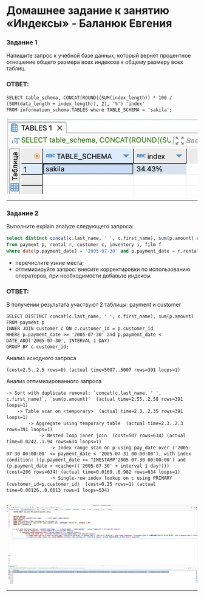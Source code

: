 # Домашнее задание к занятию «Индексы» - Баланюк Евгения

### Задание 1

Напишите запрос к учебной базе данных, который вернёт процентное отношение общего размера всех индексов к общему размеру всех таблиц.

### ОТВЕТ:
```
SELECT table_schema, CONCAT(ROUND((SUM(index_length)) * 100 / (SUM(data_length + index_length)), 2), '%') 'index'
FROM information_schema.TABLES where TABLE_SCHEMA = 'sakila';
```

![](https://github.com/EvgeniyaBalanyuk/index/blob/main/index.png)

---

### Задание 2

Выполните explain analyze следующего запроса:
```sql
select distinct concat(c.last_name, ' ', c.first_name), sum(p.amount) over (partition by c.customer_id, f.title)
from payment p, rental r, customer c, inventory i, film f
where date(p.payment_date) = '2005-07-30' and p.payment_date = r.rental_date and r.customer_id = c.customer_id and i.inventory_id = r.inventory_id
```
- перечислите узкие места;
- оптимизируйте запрос: внесите корректировки по использованию операторов, при необходимости добавьте индексы.

### ОТВЕТ:

В получении результата участвуют 2 таблицы: payment и customer

```
SELECT DISTINCT concat(c.last_name, ' ', c.first_name), sum(p.amount)
FROM payment p 
INNER JOIN customer c ON c.customer_id = p.customer_id 
WHERE p.payment_date >= '2005-07-30' and p.payment_date < DATE_ADD('2005-07-30', INTERVAL 1 DAY)
GROUP BY c.customer_id; 
```

Анализ исходного запроса
```
(cost=2.5..2.5 rows=0) (actual time=5007..5007 rows=391 loops=1)
```

Анализ оптимизированного запроса

```
-> Sort with duplicate removal: `concat(c.last_name, ' ', c.first_name)`, `sum(p.amount)`  (actual time=2.55..2.58 rows=391 loops=1)
    -> Table scan on <temporary>  (actual time=2.3..2.35 rows=391 loops=1)
        -> Aggregate using temporary table  (actual time=2.3..2.3 rows=391 loops=1)
            -> Nested loop inner join  (cost=507 rows=634) (actual time=0.0242..1.94 rows=634 loops=1)
                -> Index range scan on p using pay_date over ('2005-07-30 00:00:00' <= payment_date < '2005-07-31 00:00:00'), with index condition: ((p.payment_date >= TIMESTAMP'2005-07-30 00:00:00') and (p.payment_date < <cache>(('2005-07-30' + interval 1 day))))  (cost=286 rows=634) (actual time=0.0169..0.982 rows=634 loops=1)
                -> Single-row index lookup on c using PRIMARY (customer_id=p.customer_id)  (cost=0.25 rows=1) (actual time=0.00126..0.0013 rows=1 loops=634)


```

![](https://github.com/EvgeniyaBalanyuk/index/blob/main/index_2.png)

---
